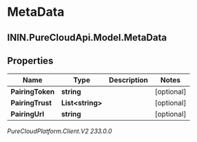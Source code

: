 # MetaData

## ININ.PureCloudApi.Model.MetaData

## Properties

|Name | Type | Description | Notes|
|------------ | ------------- | ------------- | -------------|
| **PairingToken** | **string** |  | [optional] |
| **PairingTrust** | **List&lt;string&gt;** |  | [optional] |
| **PairingUrl** | **string** |  | [optional] |



_PureCloudPlatform.Client.V2 233.0.0_
